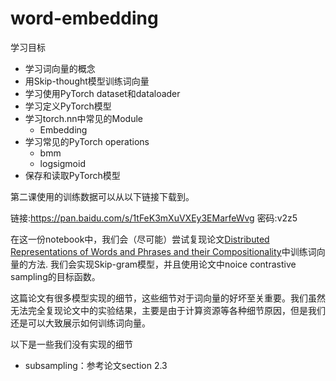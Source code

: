 # word-embedding
学习目标
- 学习词向量的概念
- 用Skip-thought模型训练词向量
- 学习使用PyTorch dataset和dataloader
- 学习定义PyTorch模型
- 学习torch.nn中常见的Module
    - Embedding
- 学习常见的PyTorch operations
    - bmm
    - logsigmoid
- 保存和读取PyTorch模型
    

第二课使用的训练数据可以从以下链接下载到。

链接:https://pan.baidu.com/s/1tFeK3mXuVXEy3EMarfeWvg  密码:v2z5

在这一份notebook中，我们会（尽可能）尝试复现论文[Distributed Representations of Words and Phrases and their Compositionality](http://papers.nips.cc/paper/5021-distributed-representations-of-words-and-phrases-and-their-compositionality.pdf)中训练词向量的方法. 我们会实现Skip-gram模型，并且使用论文中noice contrastive sampling的目标函数。

这篇论文有很多模型实现的细节，这些细节对于词向量的好坏至关重要。我们虽然无法完全复现论文中的实验结果，主要是由于计算资源等各种细节原因，但是我们还是可以大致展示如何训练词向量。

以下是一些我们没有实现的细节
- subsampling：参考论文section 2.3
